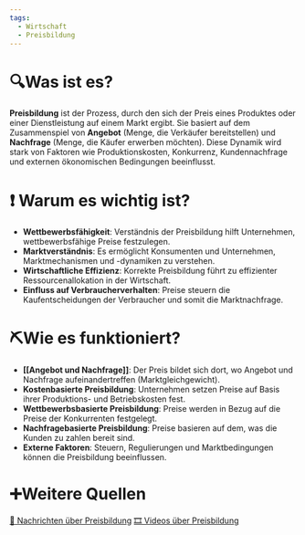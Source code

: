 ```yaml
---
tags:
  - Wirtschaft
  - Preisbildung
---
```

# 🔍Was ist es?
**Preisbildung** ist der Prozess, durch den sich der Preis eines Produktes oder einer Dienstleistung auf einem Markt ergibt. Sie basiert auf dem Zusammenspiel von **Angebot** (Menge, die Verkäufer bereitstellen) und **Nachfrage** (Menge, die Käufer erwerben möchten). Diese Dynamik wird stark von Faktoren wie Produktionskosten, Konkurrenz, Kundennachfrage und externen ökonomischen Bedingungen beeinflusst.

# ❗ Warum es wichtig ist?
- **Wettbewerbsfähigkeit**: Verständnis der Preisbildung hilft Unternehmen, wettbewerbsfähige Preise festzulegen.
- **Marktverständnis**: Es ermöglicht Konsumenten und Unternehmen, Marktmechanismen und -dynamiken zu verstehen.
- **Wirtschaftliche Effizienz**: Korrekte Preisbildung führt zu effizienter Ressourcenallokation in der Wirtschaft.
- **Einfluss auf Verbraucherverhalten**: Preise steuern die Kaufentscheidungen der Verbraucher und somit die Marktnachfrage.

# ⛏Wie es funktioniert?
- **[[Angebot und Nachfrage]]**: Der Preis bildet sich dort, wo Angebot und Nachfrage aufeinandertreffen (Marktgleichgewicht).
- **Kostenbasierte Preisbildung**: Unternehmen setzen Preise auf Basis ihrer Produktions- und Betriebskosten fest.
- **Wettbewerbsbasierte Preisbildung**: Preise werden in Bezug auf die Preise der Konkurrenten festgelegt.
- **Nachfragebasierte Preisbildung**: Preise basieren auf dem, was die Kunden zu zahlen bereit sind.
- **Externe Faktoren**: Steuern, Regulierungen und Marktbedingungen können die Preisbildung beeinflussen.

# ➕Weitere Quellen
[📄 Nachrichten über Preisbildung](https://www.google.ch/search?q=Preisbildung&tbm=nws)
[🎞 Videos über Preisbildung](https://www.google.com/search?q=Preisbildung&tbm=vid)
